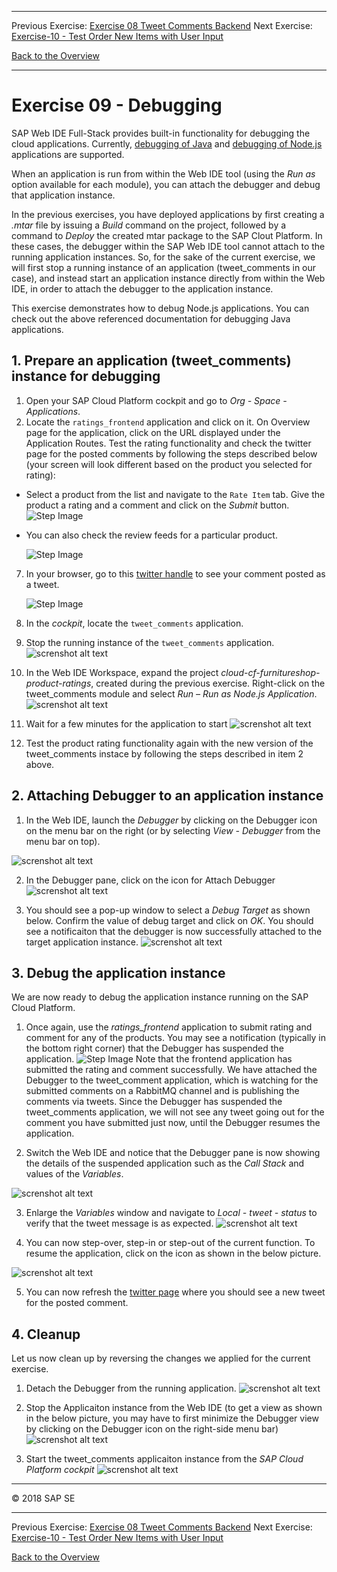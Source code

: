 - - - -
Previous Exercise: [Exercise 08 Tweet Comments Backend](../Exercise-08-Tweet-Comments-Backend) Next Exercise: [Exercise-10 - Test Order New Items with User Input](../Exercise-10-Test-Order-New-Items-with-User-Input)

[Back to the Overview](../README.md)
- - - -

# Exercise 09 - Debugging

SAP Web IDE Full-Stack provides built-in functionality for debugging the cloud applications. Currently, [debugging of Java](https://help.sap.com/viewer/825270ffffe74d9f988a0f0066ad59f0/CF/en-US/a0f95901ab6c46a0b16c92eb313c6b08.html?q=debugging) and [debugging of Node.js](https://help.sap.com/viewer/825270ffffe74d9f988a0f0066ad59f0/CF/en-US/af6cc561014f4763837be143a4173a0a.html?q=debugging) applications are supported.

When an application is run from within the Web IDE tool (using the _Run as_ option available for each module), you can attach the debugger and debug that application instance.

In the previous exercises, you have deployed applications by first creating a _.mtar_ file by issuing a _Build_ command on the project, followed by a command to _Deploy_ the created mtar package to the SAP Clout Platform. In these cases, the debugger within the SAP Web IDE tool cannot attach to the running application instances. So, for the sake of the current exercise, we will first stop a running instance of an application (tweet_comments in our case), and instead start an application instance directly from within the Web IDE, in order to attach the debugger to the application instance.

This exercise demonstrates how to debug Node.js applications.  You can check out the above referenced documentation for debugging Java applications.

## 1. Prepare an application (tweet_comments) instance for debugging
1. Open your SAP Cloud Platform cockpit and go to _Org - Space - Applications_.
2. Locate the `ratings_frontend` application and click on it. On Overview page for the application, click on the URL displayed under the Application Routes. Test the rating functionality and check the twitter page for the posted comments by following the steps described below (your screen will look different based on the product you selected for rating):
- Select a product from the list and navigate to the `Rate Item` tab. Give the product a rating and a comment and click on the _Submit_ button. 
   ![Step Image](images/Exercise8_5-6_provide_rating.png)

 - You can also check the review feeds for a particular product.

   ![Step Image](images/Exercise8_5-6_check_comments.png)

7. In your browser, go to this [twitter handle](https://twitter.com/sapfurnishop) to see your comment posted as a tweet.

   ![Step Image](images/Exercise8_5-7_review_tweet.png)

3. In the _cockpit_, locate the `tweet_comments` application.

4. Stop the running instance of the `tweet_comments` application.
![screnshot alt text](images/Stop_tweet_comments.jpg)

5. In the Web IDE Workspace, expand the project _cloud-cf-furnitureshop-product-ratings_, created during the previous exercise. Right-click on the tweet_comments module and select  _Run – Run as Node.js Application_.
![screnshot alt text](images/Run_as_NodejsApp.jpg)

6. Wait for a few minutes for the application to start
![screnshot alt text](images/RunningApp_in_WebIDE.jpg)

7. Test the product rating functionality again with the new version of the tweet_comments instace by following the steps described in item 2 above.

## 2. Attaching Debugger to an application instance
1.	In the Web IDE, launch the _Debugger_ by clicking on the Debugger icon on the menu bar on the right (or by selecting _View - Debugger_ from the menu bar on top).


![screnshot alt text](images/Debugger_icon.jpg)

2.	In the Debugger pane, click on the icon for Attach Debugger
![screnshot alt text](images/Attach_Debugger.jpg)

3.	You should see a pop-up window to select a _Debug Target_ as shown below. Confirm the value of debug target and click on _OK_. You should see a notificaiton that the debugger is now successfully attached to the target application instance.
![screnshot alt text](images/Select_Debug_Target.jpg)	

## 3. Debug the application instance
We are now ready to debug the application instance running on the SAP Cloud Platform.
1.	Once again, use the _ratings_frontend_ application to submit rating and comment for any of the products.  You may see a notification (typically in the bottom right corner) that the Debugger has suspended the application.
  ![Step Image](images/Exercise8_5-6_provide_rating.png)
    Note that the frontend application has submitted the rating and comment successfully. We have attached the Debugger to the tweet_comment application, which is watching for the submitted comments on a RabbitMQ channel and is publishing the comments via tweets. Since the Debugger has suspended the tweet_comments application, we will not see any tweet going out for the comment you have submitted just now, until the Debugger resumes the application.

2.	Switch the Web IDE and notice that the Debugger pane is now showing the details of the suspended application such as the _Call Stack_ and values of the _Variables_.

  ![screnshot alt text](images/Debugger_View.jpg)

3.	Enlarge the _Variables_ window and navigate to _Local - tweet - status_ to verify that the tweet message is as expected.
  ![screnshot alt text](images/Variables_View.jpg)

4.	You can now step-over, step-in or step-out of the current function. To resume the application, click on the icon as shown in the below picture.
  
![screnshot alt text](images/Resume_Application.jpg)

5. You can now refresh the [twitter page](https://twitter.com/sapfurnishop) where you should see a new tweet for the posted comment. 

## 4. Cleanup
Let us now clean up by reversing the changes we applied for the current exercise.
1.	Detach the Debugger from the running application.
![screnshot alt text](images/Detach_Debugger.jpg)

2. Stop the Applicaiton instance from the Web IDE (to get a view as shown in the below picture, you may have to first minimize the Debugger view by clicking on the Debugger icon on the right-side menu bar)
![screnshot alt text](images/Stop_Application.jpg)

2. Start the tweet_comments applicaiton instance from the _SAP Cloud Platform cockpit_
![screnshot alt text](images/Start_tweet_comments_app.jpg)
- - - -
© 2018 SAP SE
- - - -
Previous Exercise: [Exercise 08 Tweet Comments Backend](../Exercise-08-Tweet-Comments-Backend) Next Exercise: [Exercise-10 - Test Order New Items with User Input](../Exercise-10-Test-Order-New-Items-with-User-Input)

[Back to the Overview](../README.md)
